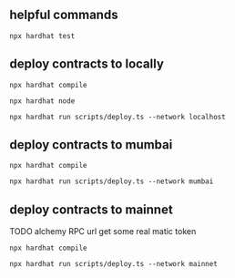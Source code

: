## helpful commands
```
npx hardhat test
```


## deploy contracts to locally
```
npx hardhat compile
```
```
npx hardhat node
```
```
npx hardhat run scripts/deploy.ts --network localhost
```


## deploy contracts to mumbai
```
npx hardhat compile
```
```
npx hardhat run scripts/deploy.ts --network mumbai
```


## deploy contracts to mainnet
TODO
alchemy RPC url
get some real matic token
```
npx hardhat compile
```
```
npx hardhat run scripts/deploy.ts --network mainnet
```

